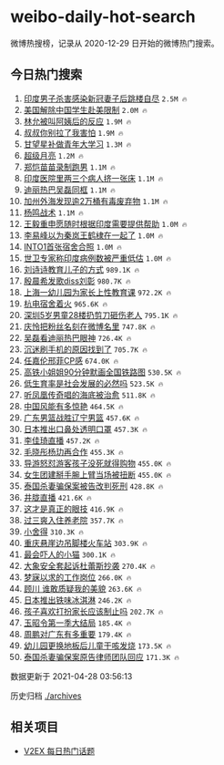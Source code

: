 # weibo-daily-hot-search

微博热搜榜，记录从 2020-12-29 日开始的微博热门搜索。

## 今日热门搜索

<!-- BEGIN -->

1. [印度男子杀害感染新冠妻子后跳楼自尽](https://s.weibo.com/weibo?q=%E5%8D%B0%E5%BA%A6%E7%94%B7%E5%AD%90%E6%9D%80%E5%AE%B3%E6%84%9F%E6%9F%93%E6%96%B0%E5%86%A0%E5%A6%BB%E5%AD%90%E5%90%8E%E8%B7%B3%E6%A5%BC%E8%87%AA%E5%B0%BD&Refer=top) `2.5M 🔥`
1. [美国解除中国学生赴美限制](https://s.weibo.com/weibo?q=%23%E7%BE%8E%E5%9B%BD%E8%A7%A3%E9%99%A4%E4%B8%AD%E5%9B%BD%E5%AD%A6%E7%94%9F%E8%B5%B4%E7%BE%8E%E9%99%90%E5%88%B6%23&Refer=top) `2.0M 🔥`
1. [林允被叫阿姨后的反应](https://s.weibo.com/weibo?q=%23%E6%9E%97%E5%85%81%E8%A2%AB%E5%8F%AB%E9%98%BF%E5%A7%A8%E5%90%8E%E7%9A%84%E5%8F%8D%E5%BA%94%23&Refer=top) `1.9M 🔥`
1. [叔叔你别拉了我害怕](https://s.weibo.com/weibo?q=%23%E5%8F%94%E5%8F%94%E4%BD%A0%E5%88%AB%E6%8B%89%E4%BA%86%E6%88%91%E5%AE%B3%E6%80%95%23&Refer=top) `1.9M 🔥`
1. [甘望星补做青年大学习](https://s.weibo.com/weibo?q=%23%E7%94%98%E6%9C%9B%E6%98%9F%E8%A1%A5%E5%81%9A%E9%9D%92%E5%B9%B4%E5%A4%A7%E5%AD%A6%E4%B9%A0%23&Refer=top) `1.3M 🔥`
1. [超级月亮](https://s.weibo.com/weibo?q=%E8%B6%85%E7%BA%A7%E6%9C%88%E4%BA%AE&Refer=top) `1.2M 🔥`
1. [郑恺苗苗录制跑男](https://s.weibo.com/weibo?q=%23%E9%83%91%E6%81%BA%E8%8B%97%E8%8B%97%E5%BD%95%E5%88%B6%E8%B7%91%E7%94%B7%23&Refer=top) `1.1M 🔥`
1. [印度医院里两三个病人挤一张床](https://s.weibo.com/weibo?q=%23%E5%8D%B0%E5%BA%A6%E5%8C%BB%E9%99%A2%E9%87%8C%E4%B8%A4%E4%B8%89%E4%B8%AA%E7%97%85%E4%BA%BA%E6%8C%A4%E4%B8%80%E5%BC%A0%E5%BA%8A%23&Refer=top) `1.1M 🔥`
1. [迪丽热巴吴磊同框](https://s.weibo.com/weibo?q=%23%E8%BF%AA%E4%B8%BD%E7%83%AD%E5%B7%B4%E5%90%B4%E7%A3%8A%E5%90%8C%E6%A1%86%23&Refer=top) `1.1M 🔥`
1. [加州外海发现逾2万桶有毒废弃物](https://s.weibo.com/weibo?q=%E5%8A%A0%E5%B7%9E%E5%A4%96%E6%B5%B7%E5%8F%91%E7%8E%B0%E9%80%BE2%E4%B8%87%E6%A1%B6%E6%9C%89%E6%AF%92%E5%BA%9F%E5%BC%83%E7%89%A9&Refer=top) `1.1M 🔥`
1. [杨鸣战术](https://s.weibo.com/weibo?q=%23%E6%9D%A8%E9%B8%A3%E6%88%98%E6%9C%AF%23&Refer=top) `1.1M 🔥`
1. [王毅重申愿随时根据印度需要提供帮助](https://s.weibo.com/weibo?q=%23%E7%8E%8B%E6%AF%85%E9%87%8D%E7%94%B3%E6%84%BF%E9%9A%8F%E6%97%B6%E6%A0%B9%E6%8D%AE%E5%8D%B0%E5%BA%A6%E9%9C%80%E8%A6%81%E6%8F%90%E4%BE%9B%E5%B8%AE%E5%8A%A9%23&Refer=top) `1.0M 🔥`
1. [李易峰以为秦岚王鹤棣在一起了](https://s.weibo.com/weibo?q=%23%E6%9D%8E%E6%98%93%E5%B3%B0%E4%BB%A5%E4%B8%BA%E7%A7%A6%E5%B2%9A%E7%8E%8B%E9%B9%A4%E6%A3%A3%E5%9C%A8%E4%B8%80%E8%B5%B7%E4%BA%86%23&Refer=top) `1.0M 🔥`
1. [INTO1首张宿舍合照](https://s.weibo.com/weibo?q=%23INTO1%E9%A6%96%E5%BC%A0%E5%AE%BF%E8%88%8D%E5%90%88%E7%85%A7%23&Refer=top) `1.0M 🔥`
1. [世卫专家称印度病例数被严重低估](https://s.weibo.com/weibo?q=%23%E4%B8%96%E5%8D%AB%E4%B8%93%E5%AE%B6%E7%A7%B0%E5%8D%B0%E5%BA%A6%E7%97%85%E4%BE%8B%E6%95%B0%E8%A2%AB%E4%B8%A5%E9%87%8D%E4%BD%8E%E4%BC%B0%23&Refer=top) `1.0M 🔥`
1. [刘诗诗教育儿子的方式](https://s.weibo.com/weibo?q=%23%E5%88%98%E8%AF%97%E8%AF%97%E6%95%99%E8%82%B2%E5%84%BF%E5%AD%90%E7%9A%84%E6%96%B9%E5%BC%8F%23&Refer=top) `989.1K 🔥`
1. [殷晨希发歌diss刘彰](https://s.weibo.com/weibo?q=%23%E6%AE%B7%E6%99%A8%E5%B8%8C%E5%8F%91%E6%AD%8Cdiss%E5%88%98%E5%BD%B0%23&Refer=top) `980.7K 🔥`
1. [上海一幼儿园为家长上性教育课](https://s.weibo.com/weibo?q=%E4%B8%8A%E6%B5%B7%E4%B8%80%E5%B9%BC%E5%84%BF%E5%9B%AD%E4%B8%BA%E5%AE%B6%E9%95%BF%E4%B8%8A%E6%80%A7%E6%95%99%E8%82%B2%E8%AF%BE&Refer=top) `972.2K 🔥`
1. [杭电宿舍着火](https://s.weibo.com/weibo?q=%23%E6%9D%AD%E7%94%B5%E5%AE%BF%E8%88%8D%E7%9D%80%E7%81%AB%23&Refer=top) `965.6K 🔥`
1. [深圳5岁男童28楼扔剪刀砸伤老人](https://s.weibo.com/weibo?q=%E6%B7%B1%E5%9C%B35%E5%B2%81%E7%94%B7%E7%AB%A528%E6%A5%BC%E6%89%94%E5%89%AA%E5%88%80%E7%A0%B8%E4%BC%A4%E8%80%81%E4%BA%BA&Refer=top) `795.1K 🔥`
1. [庆怜把粉丝名刻在微博名里](https://s.weibo.com/weibo?q=%23%E5%BA%86%E6%80%9C%E6%8A%8A%E7%B2%89%E4%B8%9D%E5%90%8D%E5%88%BB%E5%9C%A8%E5%BE%AE%E5%8D%9A%E5%90%8D%E9%87%8C%23&Refer=top) `747.8K 🔥`
1. [吴磊看迪丽热巴眼神](https://s.weibo.com/weibo?q=%23%E5%90%B4%E7%A3%8A%E7%9C%8B%E8%BF%AA%E4%B8%BD%E7%83%AD%E5%B7%B4%E7%9C%BC%E7%A5%9E%23&Refer=top) `726.4K 🔥`
1. [沉迷刷手机的原因找到了](https://s.weibo.com/weibo?q=%23%E6%B2%89%E8%BF%B7%E5%88%B7%E6%89%8B%E6%9C%BA%E7%9A%84%E5%8E%9F%E5%9B%A0%E6%89%BE%E5%88%B0%E4%BA%86%23&Refer=top) `705.7K 🔥`
1. [任嘉伦邢菲CP感](https://s.weibo.com/weibo?q=%23%E4%BB%BB%E5%98%89%E4%BC%A6%E9%82%A2%E8%8F%B2CP%E6%84%9F%23&Refer=top) `674.0K 🔥`
1. [高铁小姐姐90分钟默画全国铁路图](https://s.weibo.com/weibo?q=%23%E9%AB%98%E9%93%81%E5%B0%8F%E5%A7%90%E5%A7%9090%E5%88%86%E9%92%9F%E9%BB%98%E7%94%BB%E5%85%A8%E5%9B%BD%E9%93%81%E8%B7%AF%E5%9B%BE%23&Refer=top) `530.5K 🔥`
1. [低生育率是社会发展的必然吗](https://s.weibo.com/weibo?q=%23%E4%BD%8E%E7%94%9F%E8%82%B2%E7%8E%87%E6%98%AF%E7%A4%BE%E4%BC%9A%E5%8F%91%E5%B1%95%E7%9A%84%E5%BF%85%E7%84%B6%E5%90%97%23&Refer=top) `523.5K 🔥`
1. [听凤凰传奇唱的海底被治愈](https://s.weibo.com/weibo?q=%23%E5%90%AC%E5%87%A4%E5%87%B0%E4%BC%A0%E5%A5%87%E5%94%B1%E7%9A%84%E6%B5%B7%E5%BA%95%E8%A2%AB%E6%B2%BB%E6%84%88%23&Refer=top) `511.8K 🔥`
1. [中国风能有多惊艳](https://s.weibo.com/weibo?q=%23%E4%B8%AD%E5%9B%BD%E9%A3%8E%E8%83%BD%E6%9C%89%E5%A4%9A%E6%83%8A%E8%89%B3%23&Refer=top) `464.5K 🔥`
1. [广东男篮战胜辽宁男篮](https://s.weibo.com/weibo?q=%23%E5%B9%BF%E4%B8%9C%E7%94%B7%E7%AF%AE%E6%88%98%E8%83%9C%E8%BE%BD%E5%AE%81%E7%94%B7%E7%AF%AE%23&Refer=top) `457.6K 🔥`
1. [日本推出口鼻处透明口罩](https://s.weibo.com/weibo?q=%E6%97%A5%E6%9C%AC%E6%8E%A8%E5%87%BA%E5%8F%A3%E9%BC%BB%E5%A4%84%E9%80%8F%E6%98%8E%E5%8F%A3%E7%BD%A9&Refer=top) `457.3K 🔥`
1. [李佳琦直播](https://s.weibo.com/weibo?q=%E6%9D%8E%E4%BD%B3%E7%90%A6%E7%9B%B4%E6%92%AD&Refer=top) `457.2K 🔥`
1. [毛晓彤杨玏再合作](https://s.weibo.com/weibo?q=%23%E6%AF%9B%E6%99%93%E5%BD%A4%E6%9D%A8%E7%8E%8F%E5%86%8D%E5%90%88%E4%BD%9C%23&Refer=top) `455.3K 🔥`
1. [导游怒怼游客孩子没死就得购物](https://s.weibo.com/weibo?q=%23%E5%AF%BC%E6%B8%B8%E6%80%92%E6%80%BC%E6%B8%B8%E5%AE%A2%E5%AD%A9%E5%AD%90%E6%B2%A1%E6%AD%BB%E5%B0%B1%E5%BE%97%E8%B4%AD%E7%89%A9%23&Refer=top) `455.0K 🔥`
1. [女生团建掰手腕上臂当场被扭断](https://s.weibo.com/weibo?q=%E5%A5%B3%E7%94%9F%E5%9B%A2%E5%BB%BA%E6%8E%B0%E6%89%8B%E8%85%95%E4%B8%8A%E8%87%82%E5%BD%93%E5%9C%BA%E8%A2%AB%E6%89%AD%E6%96%AD&Refer=top) `455.0K 🔥`
1. [泰国杀妻骗保案被告改判死刑](https://s.weibo.com/weibo?q=%23%E6%B3%B0%E5%9B%BD%E6%9D%80%E5%A6%BB%E9%AA%97%E4%BF%9D%E6%A1%88%E8%A2%AB%E5%91%8A%E6%94%B9%E5%88%A4%E6%AD%BB%E5%88%91%23&Refer=top) `428.8K 🔥`
1. [井胧直播](https://s.weibo.com/weibo?q=%23%E4%BA%95%E8%83%A7%E7%9B%B4%E6%92%AD%23&Refer=top) `421.6K 🔥`
1. [这才是真正的眼技](https://s.weibo.com/weibo?q=%23%E8%BF%99%E6%89%8D%E6%98%AF%E7%9C%9F%E6%AD%A3%E7%9A%84%E7%9C%BC%E6%8A%80%23&Refer=top) `416.9K 🔥`
1. [过三爽入住养老院](https://s.weibo.com/weibo?q=%23%E8%BF%87%E4%B8%89%E7%88%BD%E5%85%A5%E4%BD%8F%E5%85%BB%E8%80%81%E9%99%A2%23&Refer=top) `357.7K 🔥`
1. [小舍得](https://s.weibo.com/weibo?q=%E5%B0%8F%E8%88%8D%E5%BE%97&Refer=top) `310.3K 🔥`
1. [重庆悬崖边吊脚楼火车站](https://s.weibo.com/weibo?q=%23%E9%87%8D%E5%BA%86%E6%82%AC%E5%B4%96%E8%BE%B9%E5%90%8A%E8%84%9A%E6%A5%BC%E7%81%AB%E8%BD%A6%E7%AB%99%23&Refer=top) `303.9K 🔥`
1. [最会吓人的小猫](https://s.weibo.com/weibo?q=%23%E6%9C%80%E4%BC%9A%E5%90%93%E4%BA%BA%E7%9A%84%E5%B0%8F%E7%8C%AB%23&Refer=top) `300.1K 🔥`
1. [大象安全套起诉杜蕾斯抄袭](https://s.weibo.com/weibo?q=%23%E5%A4%A7%E8%B1%A1%E5%AE%89%E5%85%A8%E5%A5%97%E8%B5%B7%E8%AF%89%E6%9D%9C%E8%95%BE%E6%96%AF%E6%8A%84%E8%A2%AD%23&Refer=top) `270.4K 🔥`
1. [梦寐以求的工作岗位](https://s.weibo.com/weibo?q=%E6%A2%A6%E5%AF%90%E4%BB%A5%E6%B1%82%E7%9A%84%E5%B7%A5%E4%BD%9C%E5%B2%97%E4%BD%8D&Refer=top) `266.0K 🔥`
1. [顾川 谁敢质疑我的美貌](https://s.weibo.com/weibo?q=%E9%A1%BE%E5%B7%9D%20%E8%B0%81%E6%95%A2%E8%B4%A8%E7%96%91%E6%88%91%E7%9A%84%E7%BE%8E%E8%B2%8C&Refer=top) `263.6K 🔥`
1. [日本推出铁味冰淇淋](https://s.weibo.com/weibo?q=%23%E6%97%A5%E6%9C%AC%E6%8E%A8%E5%87%BA%E9%93%81%E5%91%B3%E5%86%B0%E6%B7%87%E6%B7%8B%23&Refer=top) `246.2K 🔥`
1. [孩子喜欢打扮家长应该制止吗](https://s.weibo.com/weibo?q=%23%E5%AD%A9%E5%AD%90%E5%96%9C%E6%AC%A2%E6%89%93%E6%89%AE%E5%AE%B6%E9%95%BF%E5%BA%94%E8%AF%A5%E5%88%B6%E6%AD%A2%E5%90%97%23&Refer=top) `202.7K 🔥`
1. [玉昭令第一季大结局](https://s.weibo.com/weibo?q=%E7%8E%89%E6%98%AD%E4%BB%A4%E7%AC%AC%E4%B8%80%E5%AD%A3%E5%A4%A7%E7%BB%93%E5%B1%80&Refer=top) `185.4K 🔥`
1. [周鹏对广东有多重要](https://s.weibo.com/weibo?q=%E5%91%A8%E9%B9%8F%E5%AF%B9%E5%B9%BF%E4%B8%9C%E6%9C%89%E5%A4%9A%E9%87%8D%E8%A6%81&Refer=top) `179.4K 🔥`
1. [幼儿园更换地板后儿童干咳发烧](https://s.weibo.com/weibo?q=%23%E5%B9%BC%E5%84%BF%E5%9B%AD%E6%9B%B4%E6%8D%A2%E5%9C%B0%E6%9D%BF%E5%90%8E%E5%84%BF%E7%AB%A5%E5%B9%B2%E5%92%B3%E5%8F%91%E7%83%A7%23&Refer=top) `173.5K 🔥`
1. [泰国杀妻骗保案原告律师团队回应](https://s.weibo.com/weibo?q=%23%E6%B3%B0%E5%9B%BD%E6%9D%80%E5%A6%BB%E9%AA%97%E4%BF%9D%E6%A1%88%E5%8E%9F%E5%91%8A%E5%BE%8B%E5%B8%88%E5%9B%A2%E9%98%9F%E5%9B%9E%E5%BA%94%23&Refer=top) `171.3K 🔥`

数据更新于 2021-04-28 03:56:13

<!-- END -->

历史归档 [./archives](./archives)

## 相关项目

- [V2EX 每日热门话题](https://github.com/boojack/v2ex-daily-hot-topic)
